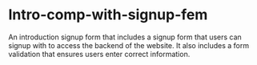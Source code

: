 # Intro-comp-with-signup-fem
An introduction signup form that includes a signup form that users can signup with to access the backend of the website. It also includes a form validation that ensures users enter correct information.
